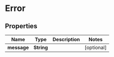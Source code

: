 

# Error


## Properties

Name | Type | Description | Notes
------------ | ------------- | ------------- | -------------
**message** | **String** |  |  [optional]



